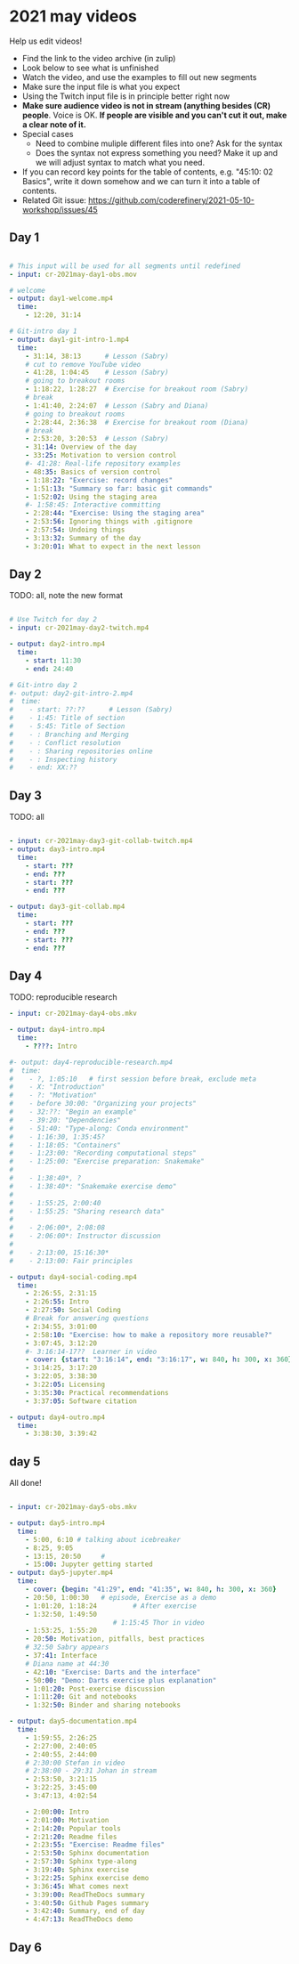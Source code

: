 # 2021 may videos

Help us edit videos!
- Find the link to the video archive (in zulip)
- Look below to see what is unfinished
- Watch the video, and use the examples to fill out new segments
- Make sure the input file is what you expect
- Using the Twitch input file is in principle better right now
- **Make sure audience video is not in stream (anything besides (CR) people**.  Voice is OK.  **If people are visible and you can't cut it out, make a clear note of it.**
- Special cases
  - Need to combine muliple different files into one?  Ask for the syntax
  - Does the syntax not express something you need?  Make it up and we will adjust syntax to match what you need.
- If you can record key points for the table of contents, e.g. "45:10: 02 Basics", write it down somehow and we can turn it into a table of contents.
- Related Git issue: https://github.com/coderefinery/2021-05-10-workshop/issues/45

## Day 1

```yaml

# This input will be used for all segments until redefined
- input: cr-2021may-day1-obs.mov

# welcome
- output: day1-welcome.mp4
  time:
    - 12:20, 31:14

# Git-intro day 1
- output: day1-git-intro-1.mp4
  time:
    - 31:14, 38:13      # Lesson (Sabry)
    # cut to remove YouTube video
    - 41:28, 1:04:45    # Lesson (Sabry)
    # going to breakout rooms
    - 1:18:22, 1:28:27  # Exercise for breakout room (Sabry)
    # break
    - 1:41:40, 2:24:07  # Lesson (Sabry and Diana)
    # going to breakout rooms
    - 2:28:44, 2:36:38  # Exercise for breakout room (Diana)
    # break
    - 2:53:20, 3:20:53  # Lesson (Sabry)
    - 31:14: Overview of the day
    - 33:25: Motivation to version control
    #- 41:28: Real-life repository examples
    - 48:35: Basics of version control
    - 1:18:22: "Exercise: record changes"
    - 1:51:13: "Summary so far: basic git commands"
    - 1:52:02: Using the staging area
    #- 1:58:45: Interactive committing
    - 2:28:44: "Exercise: Using the staging area"
    - 2:53:56: Ignoring things with .gitignore
    - 2:57:54: Undoing things
    - 3:13:32: Summary of the day
    - 3:20:01: What to expect in the next lesson
```


## Day 2

TODO: all, note the new format

```yaml

# Use Twitch for day 2
- input: cr-2021may-day2-twitch.mp4

- output: day2-intro.mp4
  time:
    - start: 11:30
    - end: 24:40

# Git-intro day 2
#- output: day2-git-intro-2.mp4
#  time:
#    - start: ??:??      # Lesson (Sabry)
#    - 1:45: Title of section
#    - 5:45: Title of Section
#    - : Branching and Merging
#    - : Conflict resolution
#    - : Sharing repositories online
#    - : Inspecting history
#    - end: XX:??
```

## Day 3
TODO: all

```yaml

- input: cr-2021may-day3-git-collab-twitch.mp4
- output: day3-intro.mp4
  time:
    - start: ???
    - end: ???
    - start: ???
    - end: ???

- output: day3-git-collab.mp4
  time:
    - start: ???
    - end: ???
    - start: ???
    - end: ???

```

## Day 4

TODO: reproducible research

```yaml
- input: cr-2021may-day4-obs.mkv

- output: day4-intro.mp4
  time:
    - ????: Intro

#- output: day4-reproducible-research.mp4
#  time:
#    - ?, 1:05:10   # first session before break, exclude meta
#    - X: "Introduction"
#    - ?: "Motivation"
#    - before 30:00: "Organizing your projects"
#    - 32:??: "Begin an example"
#    - 39:20: "Dependencies"
#    - 51:40: "Type-along: Conda environment"
#    - 1:16:30, 1:35:45?
#    - 1:18:05: "Containers"
#    - 1:23:00: "Recording computational steps"
#    - 1:25:00: "Exercise preparation: Snakemake"
#
#    - 1:38:40*, ?
#    - 1:38:40*: "Snakemake exercise demo"
#
#    - 1:55:25, 2:00:40
#    - 1:55:25: "Sharing research data"
#
#    - 2:06:00*, 2:08:08
#    - 2:06:00*: Instructor discussion
#
#    - 2:13:00, 15:16:30*
#    - 2:13:00: Fair principles

- output: day4-social-coding.mp4
  time:
    - 2:26:55, 2:31:15
    - 2:26:55: Intro
    - 2:27:50: Social Coding
    # Break for answering questions
    - 2:34:55, 3:01:00
    - 2:58:10: "Exercise: how to make a repository more reusable?"
    - 3:07:45, 3:12:20
    #- 3:16:14-17??  Learner in video
    - cover: {start: "3:16:14", end: "3:16:17", w: 840, h: 300, x: 360}
    - 3:14:25, 3:17:20
    - 3:22:05, 3:38:30
    - 3:22:05: Licensing
    - 3:35:30: Practical recommendations
    - 3:37:05: Software citation

- output: day4-outro.mp4
  time:
    - 3:38:30, 3:39:42
```

## day 5

All done!

```yaml

- input: cr-2021may-day5-obs.mkv

- output: day5-intro.mp4
  time:
    - 5:00, 6:10 # talking about icebreaker
    - 8:25, 9:05
    - 13:15, 20:50     #
    - 15:00: Jupyter getting started
- output: day5-jupyter.mp4
  time:
    - cover: {begin: "41:29", end: "41:35", w: 840, h: 300, x: 360}
    - 20:50, 1:00:30   # episode, Exercise as a demo
    - 1:01:20, 1:18:24         # After exercise
    - 1:32:50, 1:49:50
                          # 1:15:45 Thor in video
    - 1:53:25, 1:55:20
    - 20:50: Motivation, pitfalls, best practices
    # 32:50 Sabry appears
    - 37:41: Interface
    # Diana name at 44:30
    - 42:10: "Exercise: Darts and the interface"
    - 50:00: "Demo: Darts exercise plus explanation"
    - 1:01:20: Post-exercise discussion
    - 1:11:20: Git and notebooks
    - 1:32:50: Binder and sharing notebooks

- output: day5-documentation.mp4
  time:
    - 1:59:55, 2:26:25
    - 2:27:00, 2:40:05
    - 2:40:55, 2:44:00
    # 2:30:00 Stefan in video
    # 2:38:00 - 29:31 Johan in stream
    - 2:53:50, 3:21:15
    - 3:22:25, 3:45:00
    - 3:47:13, 4:02:54

    - 2:00:00: Intro
    - 2:01:00: Motivation
    - 2:14:20: Popular tools
    - 2:21:20: Readme files
    - 2:23:55: "Exercise: Readme files"
    - 2:53:50: Sphinx documentation
    - 2:57:30: Sphinx type-along
    - 3:19:40: Sphinx exercise
    - 3:22:25: Sphinx exercise demo
    - 3:36:45: What comes next
    - 3:39:00: ReadTheDocs summary
    - 3:40:50: Github Pages summary
    - 3:42:40: Summary, end of day
    - 4:47:13: ReadTheDocs demo

```

## Day 6